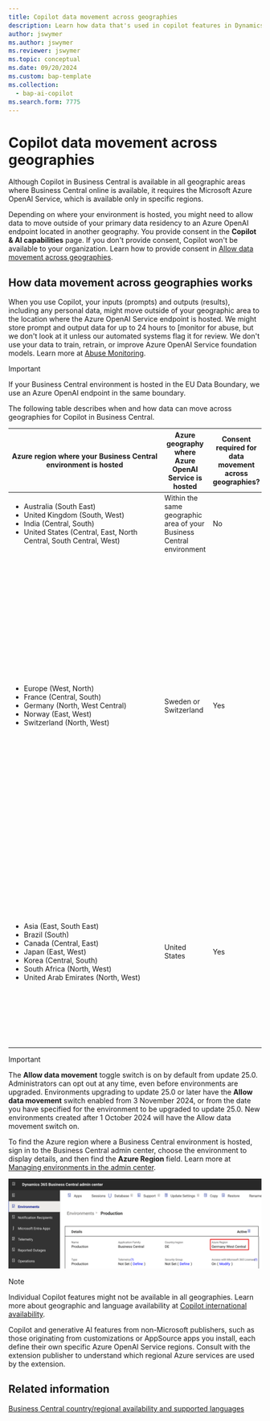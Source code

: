 ```yaml
---
title: Copilot data movement across geographies
description: Learn how data that's used in copilot features in Dynamics 365 Business Central moves across geographies where Azure OpenAI Service isn't available by default.
author: jswymer 
ms.author: jswymer
ms.reviewer: jswymer
ms.topic: conceptual
ms.date: 09/20/2024
ms.custom: bap-template 
ms.collection:
  - bap-ai-copilot
ms.search.form: 7775
---
```


# Copilot data movement across geographies

Although Copilot in Business Central is available in all geographic areas where Business Central online is available, it requires the Microsoft Azure OpenAI Service, which is available only in specific regions.  

Depending on where your environment is hosted, you might need to allow data to move outside of your primary data residency to an Azure OpenAI endpoint located in another geography. You provide consent in the **Copilot & AI capabilities** page. If you don't provide consent, Copilot won't be available to your organization. Learn how to provide consent in [Allow data movement across geographies](enable-ai.md#allow-data-movement-across-geographies).

## How data movement across geographies works

When you use Copilot, your inputs (prompts) and outputs (results), including any personal data, might move outside of your geographic area to the location where the Azure OpenAI Service endpoint is hosted. We might store prompt and output data for up to 24 hours to [monitor for abuse, but we don't look at it unless our automated systems flag it for review. We don't use your data to train, retrain, or improve Azure OpenAI Service foundation models. Learn more at [Abuse Monitoring](/azure/ai-services/openai/concepts/abuse-monitoring).

> [!IMPORTANT]
> If your Business Central environment is hosted in the EU Data Boundary, we use an Azure OpenAI endpoint in the same boundary. 

The following table describes when and how data can move across geographies for Copilot in Business Central. 

| Azure&nbsp;region&nbsp;where&nbsp;your&nbsp;Business&nbsp;Central environment is hosted | Azure geography where Azure OpenAI Service is hosted |Consent required for data movement across geographies? |How to allow data to move across geographic areas|
| - | - | - |-|
|<ul><li>Australia (South East)</li><li>United Kingdom (South, West)</li><li>India (Central, South)</li><li>United States (Central, East, North Central, South Central, West)</li></ul>|Within the same geographic area of your Business Central environment|No|No action required. Data doesn't move across geographies in this scenario. |
|<ul><li>Europe (West, North)</li><li>France (Central, South)</li><li>Germany (North, West Central)</li><li>Norway (East, West)</li><li>Switzerland (North, West) </li></ul>|Sweden or Switzerland|Yes|Data doesn’t move outside the EU Data Boundary in this scenario.<br\><br>**Note:** By default, the Allow data movement switch is on. If you don't want to provide consent to data movement to other geographies within the EU Data Boundary, you can switch this off at any time. In this case, Copilot features won't be available to your organization.|
|<ul><li>Asia (East, South East)</li><li>Brazil (South)</li><li>Canada (Central, East)</li><li>Japan (East, West)</li><li>Korea (Central, South)</li><li>South Africa (North, West)</li><li>United Arab Emirates (North, West)</li></ul> |United States|Yes|**Note:** By default, the Allow data movement switch is on. If you don't want to provide consent to data movement, you can switch this off at any time. In this case, Copilot features won't be available to your organization.|

> [!IMPORTANT]
> The **Allow data movement** toggle switch is on by default from update 25.0. Administrators can opt out at any time, even before environments are upgraded. Environments upgrading to update 25.0 or later have the **Allow data movement** switch enabled from 3 November 2024, or from the date you have specified for the environment to be upgraded to update 25.0. New environments created after 1 October 2024 will have the Allow data movement switch on. 

To find the Azure region where a Business Central environment is hosted, sign in to the Business Central admin center, choose the environment to display details, and then find the **Azure Region** field. Learn more at [Managing environments in the admin center](/dynamics365/business-central/dev-itpro/administration/tenant-admin-center-environments).

![Shows the environment details in Business Central admin center](media/business-central-admin-center-azure-region.svg)

> [!NOTE]
> Individual Copilot features might not be available in all geographies. Learn more about geographic and language availability at [Copilot international availability](https://aka.ms/bapcopilot-intl-report-external).
>
> Copilot and generative AI features from non-Microsoft publishers, such as those originating from customizations or AppSource apps you install, each define their own specific Azure OpenAI Service regions. Consult with the extension publisher to understand which regional Azure services are used by the extension.

## Related information

[Business Central country/regional availability and supported languages](/dynamics365/business-central/dev-itpro/compliance/apptest-countries-and-translations)  

